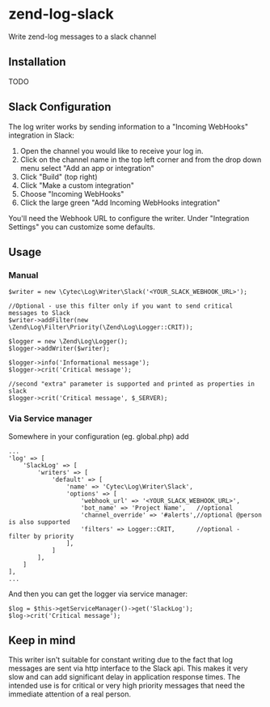 # zend-log-slack
Write zend-log messages to a slack channel

Installation
---
TODO

Slack Configuration
---
The log writer works by sending information to a "Incoming WebHooks" integration in Slack:

1. Open the channel you would like to receive your log in.
2. Click on the channel name in the top left corner and from the drop down menu select "Add an app or integration"
3. Click "Build" (top right)
4. Click "Make a custom integration"
5. Choose "Incoming WebHooks"
6. Click the large green "Add Incoming WebHooks integration"

You'll need the Webhook URL to configure the writer. Under "Integration Settings" you can customize some defaults.

Usage
---

### Manual

    $writer = new \Cytec\Log\Writer\Slack('<YOUR_SLACK_WEBHOOK_URL>');

    //Optional - use this filter only if you want to send critical messages to Slack
    $writer->addFilter(new \Zend\Log\Filter\Priority(\Zend\Log\Logger::CRIT));

    $logger = new \Zend\Log\Logger();
    $logger->addWriter($writer);

    $logger->info('Informational message');
    $logger->crit('Critical message');

    //second "extra" parameter is supported and printed as properties in slack
    $logger->crit('Critical message', $_SERVER);

### Via Service manager

Somewhere in your configuration (eg. global.php) add
    
    ...
    'log' => [
        'SlackLog' => [
            'writers' => [
                'default' => [
                    'name' => 'Cytec\Log\Writer\Slack',
                    'options' => [
                        'webhook_url' => '<YOUR_SLACK_WEBHOOK_URL>',
                        'bot_name' => 'Project Name',   //optional
                        'channel_override' => '#alerts',//optional @person is also supported
                        'filters' => Logger::CRIT,      //optional - filter by priority
                    ],
                ]
            ],
        ]
    ],
    ...

And then you can get the logger via service manager:

    $log = $this->getServiceManager()->get('SlackLog');
    $log->crit('Critical message');

Keep in mind
---
This writer isn't suitable for constant writing due to the fact that log messages are
sent via http interface to the Slack api. This makes it very slow and can add
significant delay in application response times. The intended use is for critical
or very high priority messages that need the immediate attention of a real person.